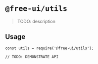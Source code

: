# `@free-ui/utils`

> TODO: description

## Usage

```
const utils = require('@free-ui/utils');

// TODO: DEMONSTRATE API
```
